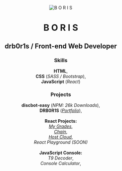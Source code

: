 <p align="center">
  <img src="https://i.imgur.com/UFREZ1Y.png" alt="B O R I S"></img>
</p>

<h1 align="center">B O R I S</h1>
<h2 align="center">drb0r1s / Front-end Web Developer</h2>

<h3 align="center">Skills</h3>

<p align="center">
  <b>HTML</b>,<br>
  <b>CSS</b> (<i>SASS / Bootstrap</i>),<br>
  <b>JavaScript</b> (<i>React</i>)
</p>

<h3 align="center">Projects</h3>

<p align="center">
  <b>discbot-easy</b> (<i>NPM: 26k Downloads</i>),<br>
  <b>DRB0R1S</b> (<i><a href="https://boris.ml">Portfolio</a></i>),<br><br>
  <b>React Projects:</b><br>
  <i><a href="https://drb0r1s-my-grades.netlify.app">My Grades</a></i>,<br>
  <i><a href="https://drb0r1s-chain-react.netlify.app">Chain</a></i>,<br>
  <i><a href="https://drb0r1s-host-cloud-react.netlify.app">Host Cloud</a></i>,<br>
  <i>React Playground (SOON)</i><br><br>
  <b>JavaScript Console:</b><br>
  <i>T9 Decoder</i>,<br>
  <i>Console Calculator</i>,<br>
</p>
